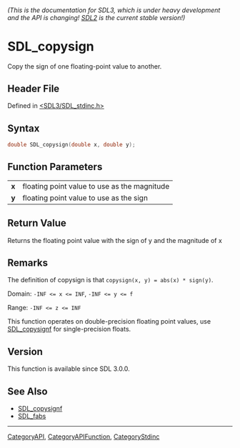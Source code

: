 ###### (This is the documentation for SDL3, which is under heavy development and the API is changing! [SDL2](https://wiki.libsdl.org/SDL2/) is the current stable version!)
# SDL_copysign

Copy the sign of one floating-point value to another.

## Header File

Defined in [<SDL3/SDL_stdinc.h>](https://github.com/libsdl-org/SDL/blob/main/include/SDL3/SDL_stdinc.h)

## Syntax

```c
double SDL_copysign(double x, double y);

```

## Function Parameters

|           |                                              |
| --------- | -------------------------------------------- |
| **x**     | floating point value to use as the magnitude |
| **y**     | floating point value to use as the sign      |

## Return Value

Returns the floating point value with the sign of y and the magnitude of x

## Remarks

The definition of copysign is that ``copysign(x, y) = abs(x) * sign(y)``.

Domain: `-INF <= x <= INF`, ``-INF <= y <= f``

Range: `-INF <= z <= INF`

This function operates on double-precision floating point values, use
[SDL_copysignf](SDL_copysignf) for single-precision floats.

## Version

This function is available since SDL 3.0.0.

## See Also

- [SDL_copysignf](SDL_copysignf)
- [SDL_fabs](SDL_fabs)

----
[CategoryAPI](CategoryAPI), [CategoryAPIFunction](CategoryAPIFunction), [CategoryStdinc](CategoryStdinc)

